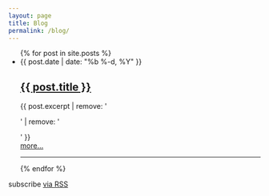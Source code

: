 ```yaml
---
layout: page
title: Blog
permalink: /blog/
---
```


<ul class="post-list">
  {% for post in site.posts %}
    <li>{{ post.date | date: "%b %-d, %Y" }}
      <h2>
        <a href="{{ post.url | prepend: site.baseurl }}">{{ post.title }}</a>
      </h2>
      {{ post.excerpt | remove: '<p>' | remove: '</p>' }}
    </li>
    <a href="{{ post.url | prepend: site.baseurl }}">more...</a>
    <hr/>
  {% endfor %}
</ul>

<p class="rss-subscribe">subscribe <a href="{{ "/feed.xml" | prepend: site.baseurl }}">via RSS</a></p>

